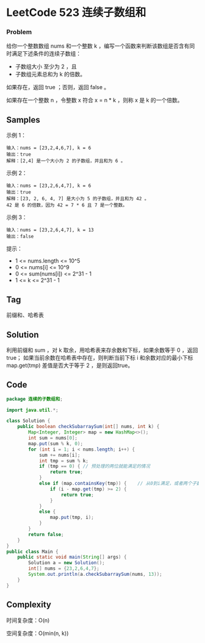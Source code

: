 # LeetCode 523 连续子数组和

### Problem

给你一个整数数组 nums 和一个整数 k ，编写一个函数来判断该数组是否含有同时满足下述条件的连续子数组：

- 子数组大小 至少为 2 ，且
- 子数组元素总和为 k 的倍数。

如果存在，返回 true ；否则，返回 false 。

如果存在一个整数 n ，令整数 x 符合 x = n * k ，则称 x 是 k 的一个倍数。

## Samples

示例 1：

```
输入：nums = [23,2,4,6,7], k = 6
输出：true
解释：[2,4] 是一个大小为 2 的子数组，并且和为 6 。
```

示例 2：

```
输入：nums = [23,2,6,4,7], k = 6
输出：true
解释：[23, 2, 6, 4, 7] 是大小为 5 的子数组，并且和为 42 。 
42 是 6 的倍数，因为 42 = 7 * 6 且 7 是一个整数。
```

示例 3：

```
输入：nums = [23,2,6,4,7], k = 13
输出：false
```


提示：

- 1 <= nums.length <= 10^5
- 0 <= nums[i] <= 10^9
- 0 <= sum(nums[i]) <= 2^31 - 1
- 1 <= k <= 2^31 - 1

## Tag

前缀和、哈希表

## Solution

利用前缀和 sum ，对 k 取余，用哈希表来存余数和下标，如果余数等于 0 ，返回 true；
如果当前余数在哈希表中存在，则判断当前下标 i 和余数对应的最小下标 map.get(tmp) 差值是否大于等于 2 ，是则返回true。

## Code

```java
package 连续的子数组和;

import java.util.*;

class Solution {
    public boolean checkSubarraySum(int[] nums, int k) {
        Map<Integer, Integer> map = new HashMap<>();
        int sum = nums[0];
        map.put(sum % k, 0);
        for (int i = 1; i < nums.length; i++) {
            sum += nums[i];
            int tmp = sum % k;
            if (tmp == 0) { // 预处理的两位就能满足的情况
                return true;
            }
            else if (map.containsKey(tmp)) {    // 从0到i满足，或者两个子数组模k余数相等
                if (i - map.get(tmp) >= 2) {
                    return true;
                }
            }
            else {
                map.put(tmp, i);
            }
        }
        return false;
    }
}
public class Main {
    public static void main(String[] args) {
        Solution a = new Solution();
        int[] nums = {23,2,6,4,7};
        System.out.println(a.checkSubarraySum(nums, 13));
    }
}
```

## Complexity

时间复杂度：O(n)

空间复杂度：O(min(n, k))
